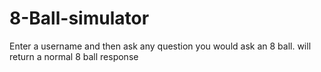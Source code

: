 # 8-Ball-simulator
Enter a username and then ask any question you would ask an 8 ball.
will return a normal 8 ball response
